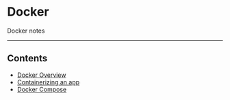 # Docker

Docker notes
- - - -

## Contents

* [Docker Overview](https://github.com/Sam-Ballantyne/DevNotes/blob/main/Docker/dockerOverview.md)
* [Containerizing an app](https://github.com/Sam-Ballantyne/DevNotes/blob/main/Docker/containerizingAnApp.md)
* [Docker Compose](https://github.com/Sam-Ballantyne/DevNotes/blob/main/Docker/dockerCompose.md)